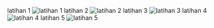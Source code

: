 latihan 1
![latihan 1](https://github.com/amelia129/MateriPHP/assets/130622658/cd64d9e6-5446-4ffe-8c2f-6675d8877609)
latihan 2
![latihan 2](https://github.com/amelia129/MateriPHP/assets/130622658/494fad68-606f-48f1-a302-aeaba6e107f6)
latihan 3
![latihan 3](https://github.com/amelia129/MateriPHP/assets/130622658/9136049e-d6a6-49c8-8c5e-36a50797c081)
latihan 4
![latihan 4](https://github.com/amelia129/MateriPHP/assets/130622658/a238eba8-aeb3-423d-b0f1-7f058626a562)
latihan 5
![latihan 5](https://github.com/amelia129/MateriPHP/assets/130622658/b8adc7ec-4395-405d-b496-b5f6716f7d50)
